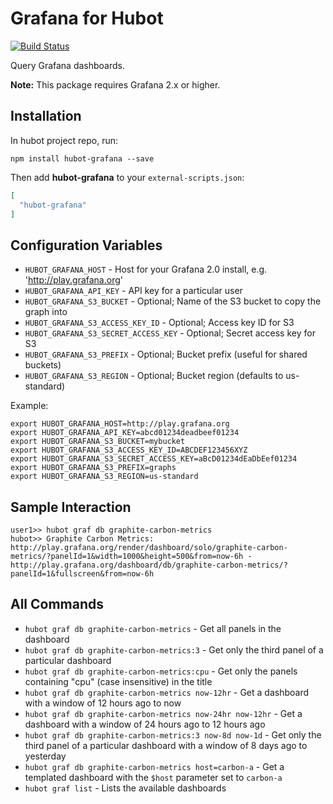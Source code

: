 # Grafana for Hubot

[![Build Status](https://travis-ci.org/stephenyeargin/hubot-grafana.png)](https://travis-ci.org/stephenyeargin/hubot-grafana)

Query Grafana dashboards.

**Note:** This package requires Grafana 2.x or higher.

## Installation

In hubot project repo, run:

`npm install hubot-grafana --save`

Then add **hubot-grafana** to your `external-scripts.json`:

```json
[
  "hubot-grafana"
]
```

## Configuration Variables

- `HUBOT_GRAFANA_HOST` - Host for your Grafana 2.0 install, e.g. 'http://play.grafana.org'
- `HUBOT_GRAFANA_API_KEY` - API key for a particular user
- `HUBOT_GRAFANA_S3_BUCKET` - Optional; Name of the S3 bucket to copy the graph into
- `HUBOT_GRAFANA_S3_ACCESS_KEY_ID` - Optional; Access key ID for S3
- `HUBOT_GRAFANA_S3_SECRET_ACCESS_KEY` - Optional; Secret access key for S3
- `HUBOT_GRAFANA_S3_PREFIX` - Optional; Bucket prefix (useful for shared buckets)
- `HUBOT_GRAFANA_S3_REGION` - Optional; Bucket region (defaults to us-standard)

Example:

```
export HUBOT_GRAFANA_HOST=http://play.grafana.org
export HUBOT_GRAFANA_API_KEY=abcd01234deadbeef01234
export HUBOT_GRAFANA_S3_BUCKET=mybucket
export HUBOT_GRAFANA_S3_ACCESS_KEY_ID=ABCDEF123456XYZ
export HUBOT_GRAFANA_S3_SECRET_ACCESS_KEY=aBcD01234dEaDbEef01234
export HUBOT_GRAFANA_S3_PREFIX=graphs
export HUBOT_GRAFANA_S3_REGION=us-standard
```

## Sample Interaction

```
user1>> hubot graf db graphite-carbon-metrics
hubot>> Graphite Carbon Metrics: http://play.grafana.org/render/dashboard/solo/graphite-carbon-metrics/?panelId=1&width=1000&height=500&from=now-6h - http://play.grafana.org/dashboard/db/graphite-carbon-metrics/?panelId=1&fullscreen&from=now-6h
```

## All Commands

- `hubot graf db graphite-carbon-metrics` - Get all panels in the dashboard
- `hubot graf db graphite-carbon-metrics:3` - Get only the third panel of a particular dashboard
- `hubot graf db graphite-carbon-metrics:cpu` - Get only the panels containing "cpu" (case insensitive) in the title
- `hubot graf db graphite-carbon-metrics now-12hr` - Get a dashboard with a window of 12 hours ago to now
- `hubot graf db graphite-carbon-metrics now-24hr now-12hr` - Get a dashboard with a window of 24 hours ago to 12 hours ago
- `hubot graf db graphite-carbon-metrics:3 now-8d now-1d` - Get only the third panel of a particular dashboard with a window of 8 days ago to yesterday
- `hubot graf db graphite-carbon-metrics host=carbon-a` - Get a templated dashboard with the `$host` parameter set to `carbon-a`
- `hubot graf list` - Lists the available dashboards
